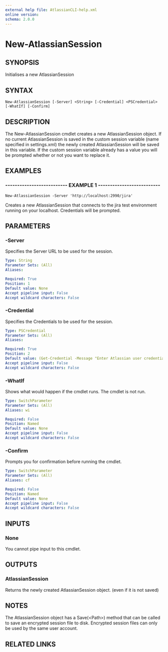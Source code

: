 ```yaml
---
external help file: AtlassianCLI-help.xml
online version: 
schema: 2.0.0
---
```


# New-AtlassianSession

## SYNOPSIS
Initialises a new AtlassianSession

## SYNTAX

```
New-AtlassianSession [-Server] <String> [-Credential] <PSCredential> [-WhatIf] [-Confirm]
```

## DESCRIPTION
The New-AtlassianSession cmdlet creates a new AtlassianSession object.
If no current AtlassianSession is saved in the custom session variable (name specified in settings.xml) the newly created AtlassianSession will be saved in this variable.
If the custom session variable already has a value you will be prompted whether or not you want to replace it.

## EXAMPLES

### -------------------------- EXAMPLE 1 --------------------------
```
New-AtlassianSession -Server 'http://localhost:2990/jira'
```

Creates a new AtlassianSession that connects to the jira test environment running on your localhost.
Credentials will be prompted.

## PARAMETERS

### -Server
Specifies the Server URL to be used for the session.

```yaml
Type: String
Parameter Sets: (All)
Aliases: 

Required: True
Position: 1
Default value: None
Accept pipeline input: False
Accept wildcard characters: False
```

### -Credential
Specifies the Credentials to be used for the session.

```yaml
Type: PSCredential
Parameter Sets: (All)
Aliases: 

Required: True
Position: 2
Default value: (Get-Credential -Message "Enter Atlassian user credentials")
Accept pipeline input: False
Accept wildcard characters: False
```

### -WhatIf
Shows what would happen if the cmdlet runs.
The cmdlet is not run.

```yaml
Type: SwitchParameter
Parameter Sets: (All)
Aliases: wi

Required: False
Position: Named
Default value: None
Accept pipeline input: False
Accept wildcard characters: False
```

### -Confirm
Prompts you for confirmation before running the cmdlet.

```yaml
Type: SwitchParameter
Parameter Sets: (All)
Aliases: cf

Required: False
Position: Named
Default value: None
Accept pipeline input: False
Accept wildcard characters: False
```

## INPUTS

### None
You cannot pipe input to this cmdlet.

## OUTPUTS

### AtlassianSession
Returns the newly created AtlassianSession object. (even if it is not saved)

## NOTES
The AtlassianSession object has a Save(\<Path\>) method that can be called to save an encrypted session file to disk.
Encrypted session files can only be used by the same user account.

## RELATED LINKS

